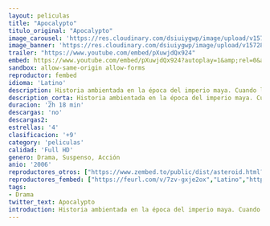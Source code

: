 ```yaml
---
layout: peliculas
title: "Apocalypto"
titulo_original: "Apocalypto"
image_carousel: 'https://res.cloudinary.com/dsiuiygwp/image/upload/v1572830000/apocalypto-min_nofvbz.jpg'
image_banner: 'https://res.cloudinary.com/dsiuiygwp/image/upload/v1572830001/apcalypto-min_jllla4.jpg'
trailer: "https://www.youtube.com/embed/pXuwjdQx924"
embed: https://www.youtube.com/embed/pXuwjdQx924?autoplay=1&amp;rel=0&amp;hd=1&border=0&wmode=opaque&enablejsapi=1&modestbranding=1&controls=1&showinfo=0
sandbox: allow-same-origin allow-forms
reproductor: fembed
idioma: 'Latino'
description: Historia ambientada en la época del imperio maya. Cuando la idílica existencia de los mayas es brutalmente interrumpida por el ataque de una fuerza invasora, un hombre emprende un arriesgado viaje a un mundo regido por el miedo y la opresión en el que le espera un incierto final. Debido a un giro del destino y espoleado por el amor a su esposa y a su familia, emprenderá el regreso a su hogar en un desesperado esfuerzo por preservar su forma de vida…
description_corta: Historia ambientada en la época del imperio maya. Cuando la idílica existencia de los mayas es brutalmente interrumpida por el ataque de una fuerza invasora, un hombre emprende un arriesgado viaje a un mundo regido por el miedo y la opresión en el que le...
duracion: '2h 18 min'
descargas: 'no'
descargas2:
estrellas: '4'
clasificacion: '+9'
category: 'peliculas'
calidad: 'Full HD'
genero: Drama, Suspenso, Acción
anio: '2006'
reproductores_otros: ["https://www.zembed.to/public/dist/asteroid.html?id=907fea19157e6a926b4be6fed39675dd&title=Apocalypto","Latino","https://api.cuevana3.io/stream/index.php?file=ek5lbm9xYWNrS0xYMTZLa2xNbkdvY3ZTb3BtZng4TGp6ZFpobGFMUGtOelcwcUZmbWRIVzRkakVuS0JnbEplcG1KUnNZSlRTMGViVTBxZGdsdEhPb3Jhb2JHT2dsck9zcGFpdFg2YlcwT1hGeXBoZ29OS1Y","Latino","https://granpelis.tv/jwplayer/?source=https%3A%2F%2Fstorage.googleapis.com%2Fopportune-mile-250902.appspot.com%2Fcv0472043lt.mp4&id=1412&type=mp4","Latino","https://mstream.website/c3la0g6vd222","Latino","https://mstream.website/qsu2841kwu7i","Latino"]
reproductores_fembed: ["https://feurl.com/v/7zv-gxje2ox","Latino","https://feurl.com/v/en983znm0v1","Latino"]
tags:
- Drama
twitter_text: Apocalypto
introduction: Historia ambientada en la época del imperio maya. Cuando la idílica existencia de los mayas es brutalmente interrumpida por el ataque de una fuerza invasora, un hombre emprende un arriesgado viaje a un mundo regido por el miedo y la opresión en el que le
---
```



 







